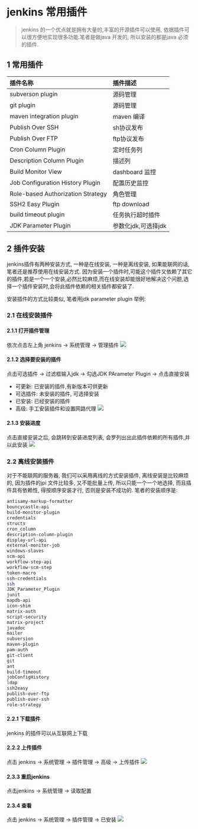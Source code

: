 # jenkins 常用插件

> jenkins 的一个优点就是拥有大量的,丰富的开源插件可以使用, 依据插件可以很方便地实现很多功能.笔者是做java 开发的, 所以安装的都是java 必须的插件.

## 1 常用插件

| 插件名称 | 插件描述 |
| :--- | :--- |
| subverson plugin | 源码管理 |
| git plugin | 源码管理 |
| maven integration plugin | maven 编译 |
| Publish Over SSH | sh协议发布 |
| Publish Over FTP | ftp协议发布 |
| Cron Column Plugin | 定时任务列 |
| Description Column Plugin | 描述列 |
| Build Monitor View | dashboard 监控 |
| Job Configuration History Plugin | 配置历史监控 |
| Role-based Authorization Strategy | 角色管理 |
| SSH2 Easy Plugin | ftp download |
| build timeout plugin  | 任务执行超时插件 |
| JDK Parameter Plugin | 参数化jdk,可选择jdk |

## 2 插件安装
jenkins插件有两种安装方式, 一种是在线安装, 一种是离线安装, 如果能联网的话,笔者还是推荐使用在线安装方式. 因为安装一个插件时,可能这个插件又依赖了其它的插件,若是一个一个安装,必然比较麻烦,而在线安装却能很好地解决这个问题,选择一个插件安装时,会将此插件依赖的相关插件都安装了.

安装插件的方式比较类似, 笔者用jdk parameter plugin 举例:

### 2.1 在线安装插件
#### 2.1.1 打开插件管理
依次点击左上角 jenkins -> 系统管理 -> 管理插件
![](/assets/jenkins_2017-06-15_181449.png)

#### 2.1.2 选择要安装的插件
点击可选插件 -> 过滤框输入jdk -> 勾选JDK PArameter Plugin -> 点击直接安装
* 可更新: 已安装的插件,有新版本可供更新
* 可选插件: 未安装的插件, 可选择安装
* 已安装: 已经安装的插件
* 高级: 手工安装插件和设置网路代理 
![](/assets/jenkins_2017-06-07_095959.png)

#### 2.1.3 安装进度
点击直接安装之后, 会跳转到安装进度列表, 会罗列出出此插件依赖的所有插件,并以此安装
![](/assets/jenkins_2017-06-07_100126.png)

### 2.2 离线安装插件
对于不能联网的服务器, 我们可以采用离线的方式安装插件, 离线安装是比较麻烦的, 因为插件的jpi 文件比较多, 又不能批量上传, 所以只能一个一个地选择, 而且插件具有依赖性, 得按顺序安装才行, 否则是安装不成功的. 笔者的安装顺序是:

``` bash
antisamy-markup-formatter
bouncycastle-api
build-monitor-plugin
credentials
structs
cron_column
description-column-plugin
display-url-api
external-monitor-job
windows-slaves
scm-api
workflow-step-api
workflow-scm-step
token-macro
ssh-credentials
ssh
JDK_Parameter_Plugin
junit
mapdb-api
icon-shim
matrix-auth
script-security
matrix-project
javadoc
mailer
subversion
maven-plugin
pam-auth
git-client
git
ant
build-timeout
jobConfigHistory
ldap
ssh2easy
publish-over-ftp
publish-over-ssh
role-strategy
```

#### 2.2.1 下载插件
jenkins 的插件可以从互联网上下载

#### 2.2.2 上传插件
点击 jenkins -> 系统管理 -> 插件管理 -> 高级 -> 上传插件
![](/assets/jenkins_2017-06-19_143704.png)

#### 2.3.3 重启jenkins
点击jenkins -> 系统管理 -> 读取配置

#### 2.3.4 查看
点击 jenkins -> 系统管理 -> 插件管理 -> 已安装
![](/assets/jenkins_2017-06-19_143838.png)





















































